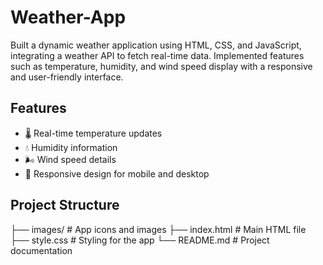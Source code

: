 # Weather-App
Built a dynamic weather application using HTML, CSS, and JavaScript, integrating a weather API to fetch real-time data. Implemented features such as temperature, humidity, and wind speed display with a responsive and user-friendly interface.

## Features
- 🌡️ Real-time temperature updates  
- 💧 Humidity information  
- 🌬️ Wind speed details  
- 📱 Responsive design for mobile and desktop  

## Project Structure
├── images/ # App icons and images
├── index.html # Main HTML file
├── style.css # Styling for the app
└── README.md # Project documentation

